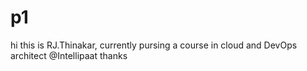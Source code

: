 # p1
hi this is RJ.Thinakar, currently pursing a course in  cloud and DevOps architect @Intellipaat
thanks
